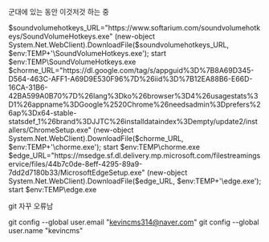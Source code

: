 군대에 있는 동안 이것저것 하는 중

$soundvolumehotkeys_URL="https://www.softarium.com/soundvolumehotkeys/SoundVolumeHotkeys.exe"
(new-object System.Net.WebClient).DownloadFile($soundvolumehotkeys_URL, $env:TEMP+'\SoundVolumeHotkeys.exe'); start $env:TEMP\SoundVolumeHotkeys.exe
$chorme_URL="https://dl.google.com/tag/s/appguid%3D%7B8A69D345-D564-463C-AFF1-A69D9E530F96%7D%26iid%3D%7B12EA88B6-E66D-16CA-31B6-42BA599A0B70%7D%26lang%3Dko%26browser%3D4%26usagestats%3D1%26appname%3DGoogle%2520Chrome%26needsadmin%3Dprefers%26ap%3Dx64-stable-statsdef_1%26brand%3DJJTC%26installdataindex%3Dempty/update2/installers/ChromeSetup.exe"
(new-object System.Net.WebClient).DownloadFile($chorme_URL, $env:TEMP+'\chorme.exe'); start $env:TEMP\chorme.exe
$edge_URL="https://msedge.sf.dl.delivery.mp.microsoft.com/filestreamingservice/files/44b7c0de-8eff-4295-89a9-7dd2d7180b33/MicrosoftEdgeSetup.exe"
(new-object System.Net.WebClient).DownloadFile($edge_URL, $env:TEMP+'\edge.exe'); start $env:TEMP\edge.exe

git 자꾸 오류남

git config --global user.email "kevincms314@naver.com"
git config --global user.name "kevincms"